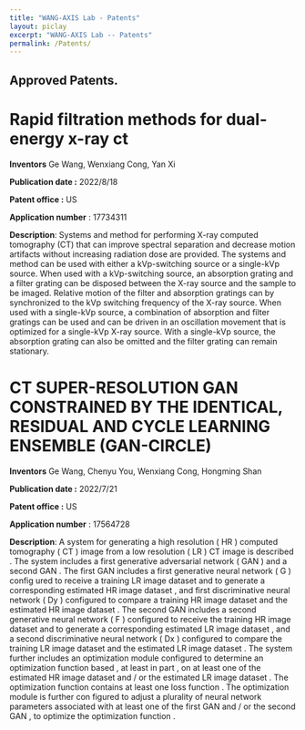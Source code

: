 ```yaml
---
title: "WANG-AXIS Lab - Patents"
layout: piclay
excerpt: "WANG-AXIS Lab -- Patents"
permalink: /Patents/
---
```


## Approved Patents. 

# Rapid filtration methods for dual-energy x-ray ct

<b>Inventors</b>
Ge Wang, Wenxiang Cong, Yan Xi

<b>Publication date :</b> 2022/8/18

<b>Patent office :</b> US

<b>Application number</b> : 17734311

<b>Description</b>: 
Systems and method for performing X-ray computed tomography (CT) that can improve spectral separation
and decrease motion artifacts without increasing radiation dose are provided. The systems and method
can be used with either a kVp-switching source or a single-kVp source. When used with a kVp-switching
source, an absorption grating and a filter grating can be disposed between the X-ray source and the sample
to be imaged. Relative motion of the filter and absorption gratings can by synchronized to the kVp switching
frequency of the X-ray source. When used with a single-kVp source, a combination of absorption and filter
gratings can be used and can be driven in an oscillation movement that is optimized for a single-kVp X-ray
source. With a single-kVp source, the absorption grating can also be omitted and the filter grating can remain 
stationary.







# CT SUPER-RESOLUTION GAN CONSTRAINED BY THE IDENTICAL, RESIDUAL AND CYCLE LEARNING ENSEMBLE (GAN-CIRCLE)

<b>Inventors</b>
Ge Wang, Chenyu You, Wenxiang Cong, Hongming Shan

<b>Publication date :</b> 2022/7/21

<b>Patent office :</b> US

<b>Application number</b> : 17564728

<b>Description</b>: 
A system for generating a high resolution ( HR ) computed tomography ( CT ) image from a low resolution ( LR ) CT
image is described . The system includes a first generative adversarial network ( GAN ) and a second GAN . The first GAN includes a first generative neural network ( G ) config ured to receive a training LR image dataset and to generate a corresponding estimated HR image dataset , and first discriminative neural network ( Dy ) configured to compare a
training HR image dataset and the estimated HR image dataset . The second GAN includes a second generative neural network ( F ) configured to receive the training HR image dataset and to generate a corresponding estimated LR image dataset , and a second discriminative neural network ( Dx ) configured to compare the training LR image dataset
and the estimated LR image dataset . The system further includes an optimization module configured to determine an optimization function based , at least in part , on at least one of the estimated HR image dataset and / or the estimated LR image dataset . The optimization function contains at least
one loss function . The optimization module is further con figured to adjust a plurality of neural network parameters associated with at least one of the first GAN and / or the
second GAN , to optimize the optimization function .










